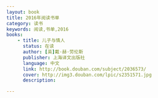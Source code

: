 ```yaml
---
layout: book
title: 2016年阅读书单
category: 读书
keywords: 阅读,书单,2016
books: 
    - title: 儿子与情人
      status: 在读
      author: [英]戴·赫·劳伦斯 
      publisher: 上海译文出版社
      language: 中文
      link: http://book.douban.com/subject/2036573/
      cover: http://img3.douban.com/lpic/s2351571.jpg
      description: 

---
```


     
  
